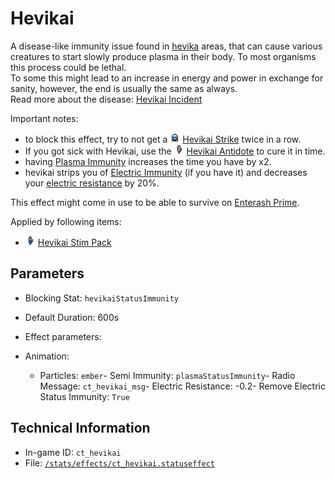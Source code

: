 # Hevikai

A disease-like immunity issue found in [hevika](https://ceterai.github.io/MyEnternia/Wiki/Tags/Hevika) areas, that can cause various creatures to start slowly produce plasma in their body. To most organisms this process could be lethal.  
To some this might lead to an increase in energy and power in exchange for sanity, however, the end is usually the same as always.  
Read more about the disease: [Hevikai Incident](https://ceterai.github.io/MyEnternia/Wiki/HevikaiIncident)

Important notes:

- to block this effect, try to not get a <img src="https://raw.githubusercontent.com/Ceterai/Enternia/main/stats/effects/ct_hevikai_strike.png" alt="Hevikai Strike icon" loading="lazy" height="16px" width="auto" /> [Hevikai Strike](https://ceterai.github.io/MyEnternia/Wiki/HevikaiStrike) twice in a row.
- If you got sick with Hevikai, use the <img src="https://raw.githubusercontent.com/Ceterai/Enternia/main/items/generic/other/ct_hevikai_antidote.png" alt="Hevikai Antidote ★★ icon" loading="lazy" height="16px" width="auto" /> [Hevikai Antidote](https://ceterai.github.io/MyEnternia/Wiki/HevikaiAntidote) to cure it in time.
- having [Plasma Immunity](https://ceterai.github.io/MyEnternia/Wiki/PlasmaImmunity) increases the time you have by x2.
- hevikai strips you of [Electric Immunity](https://ceterai.github.io/MyEnternia/Wiki/ElectricImmunity) (if you have it) and decreases your [electric resistance](https://ceterai.github.io/MyEnternia/Wiki/electricresistance) by 20%.

This effect might come in use to be able to survive on [Enterash Prime](https://ceterai.github.io/MyEnternia/Wiki/Tags/EnterashPrime).

Applied by following items:

- <img src="https://raw.githubusercontent.com/Ceterai/Enternia/main/items/generic/other/ct_hevikai_stim.png" alt="Hevikai Stim Pack icon" loading="lazy" height="16px" width="auto" /> [Hevikai Stim Pack](https://ceterai.github.io/MyEnternia/Wiki/HevikaiStimPack)

## Parameters

- Blocking Stat: `hevikaiStatusImmunity`
- Default Duration: 600s
- Effect parameters: 

- Animation: 

  - Particles: `ember`- Semi Immunity: `plasmaStatusImmunity`- Radio Message: `ct_hevikai_msg`- Electric Resistance: -0.2- Remove Electric Status Immunity: `True`

## Technical Information

- In-game ID: `ct_hevikai`
- File: [`/stats/effects/ct_hevikai.statuseffect`](https://github.com/Ceterai/Enternia/blob/main/stats/effects/ct_hevikai.statuseffect)
